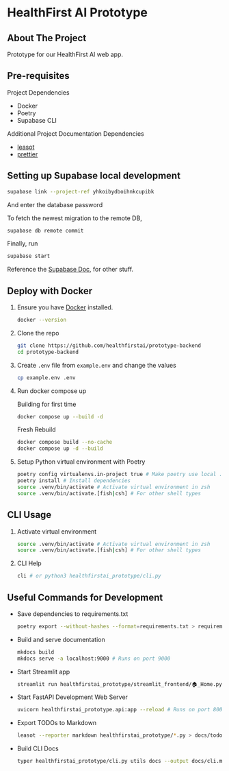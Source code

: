 # HealthFirst AI Prototype

## About The Project

Prototype for our HealthFirst AI web app.

## Pre-requisites

Project Dependencies
- Docker
- Poetry
- Supabase CLI

Additional Project Documentation Dependencies
- [leasot](https://github.com/pgilad/leasot) 
- [prettier](https://prettier.io/) 

## Setting up Supabase local development

```bash
supabase link --project-ref yhkoibydboihnkcupibk
```

And enter the database password

To fetch the newest migration to the remote DB,

```bash
supabase db remote commit
```

Finally, run

```bash
supabase start
```

Reference the [Supabase Doc](https://supabase.com/docs/reference/cli/supabase-db), for other stuff.

## Deploy with Docker

1. Ensure you have [Docker](https://www.docker.com/) installed.

   ```sh
   docker --version
   ```

2. Clone the repo

   ```sh
   git clone https://github.com/healthfirstai/prototype-backend
   cd prototype-backend
   ```

3. Create `.env` file from `example.env` and change the values

   ```sh
   cp example.env .env
   ```

4. Run docker compose up

   Building for first time

   ```sh
   docker compose up --build -d
   ```

   Fresh Rebuild

   ```sh
   docker compose build --no-cache
   docker compose up -d --build
   ```

5. Setup Python virtual environment with Poetry

   ```sh
   poetry config virtualenvs.in-project true # Make poetry use local .venv folder
   poetry install # Install dependencies
   source .venv/bin/activate # Activate virtual environment in zsh
   source .venv/bin/activate.[fish|csh] # For other shell types
   ```

## CLI Usage

1. Activate virtual environment

   ```sh
   source .venv/bin/activate # Activate virtual environment in zsh
   source .venv/bin/activate.[fish|csh] # For other shell types
   ```

2. CLI Help

   ```sh
   cli # or python3 healthfirstai_prototype/cli.py
   ```

## Useful Commands for Development

- Save dependencies to requirements.txt

  ```sh
  poetry export --without-hashes --format=requirements.txt > requirements.txt
  ```

- Build and serve documentation

  ```sh
  mkdocs build
  mkdocs serve -a localhost:9000 # Runs on port 9000
  ```

- Start Streamlit app

  ```sh
  streamlit run healthfirstai_prototype/streamlit_frontend/🏠_Home.py # Runs on port 8501
  ```

- Start FastAPI Development Web Server

  ```sh
  uvicorn healthfirstai_prototype.api:app --reload # Runs on port 8000
  ```

- Export TODOs to Markdown

  ```sh
  leasot --reporter markdown healthfirstai_prototype/*.py > docs/todo.md | prettier --write docs/todo.md
  ```

- Build CLI Docs

  ``` sh
  typer healthfirstai_prototype/cli.py utils docs --output docs/cli.md
  ```
